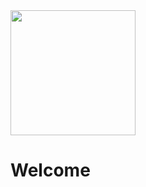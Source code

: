 
<img src="https://user-images.githubusercontent.com/92492605/201941889-f4a18508-506d-4b2e-bd12-ac9e4553c2b9.png" width="200" height="200" />

# Welcome



<!--
🙋‍♀️ A short introduction - what is your organization all about?
🌈 Contribution guidelines - how can the community get involved?
👩‍💻 Useful resources - where can the community find your docs? Is there anything else the community should know?
🍿 Fun facts - what does your team eat for breakfast?
🧙 Remember, you can do mighty things with the power of [Markdown](https://docs.github.com/github/writing-on-github/getting-started-with-writing-and-formatting-on-github/basic-writing-and-formatting-syntax)
-->
